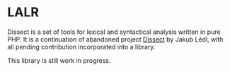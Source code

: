 # LALR

Dissect is a set of tools for lexical and syntactical analysis written
in pure PHP. It is a continuation of abandoned project [Dissect](https://github.com/jakubledl/dissect)
by Jakub Lédl, with all pending contribution incorporated into a library.

This library is still work in progress.

